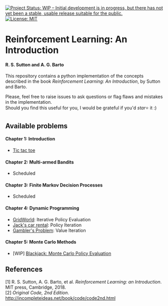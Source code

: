 [![Project Status: WIP – Initial development is in progress, but there has not yet been a stable, usable release suitable for the public.](https://www.repostatus.org/badges/latest/wip.svg)](https://www.repostatus.org/#wip)
[![License: MIT](https://img.shields.io/badge/License-MIT-blue.svg)](https://opensource.org/licenses/MIT)



# Reinforcement Learning: An Introduction
#### R. S. Sutton and A. G. Barto

This repository contains a python implementation of the concepts described in the book _Reinforcement Learning: An Introduction_, by Sutton and Barto.

Please, feel free to raise issues to ask questions or flag flaws and mistakes in the implementation.  
Should you find this useful for you, I would be grateful if you'd _star_:star: it :)


## Available problems

#### Chapter 1: Introduction
  - [Tic tac toe](https://github.com/epignatelli/reinforcement-learning-an-introduction/blob/master/chapter-1/tic_tac_toe.py)

#### Chapter 2: Multi-armed Bandits
  - Scheduled

#### Chapter 3:  Finite Markov Decision Processes
  - Scheduled

#### Chapter 4: Dynamic Programming
  - [GridWorld](https://github.com/epignatelli/reinforcement-learning-an-introduction/blob/master/chapter-4/gridworld.py): Iterative Policy Evaluation
  - [Jack's car rental](https://github.com/epignatelli/reinforcement-learning-an-introduction/blob/master/chapter-4/car_rental.py): Policy Iteration
  - [Gambler's Problem](https://github.com/epignatelli/reinforcement-learning-an-introduction/blob/master/chapter-4/gamblers_problem.py): Value Iteration

#### Chapter 5: Monte Carlo Methods
  - [WIP] [Blackjack: Monte Carlo Policy Evaluation](https://github.com/epignatelli/reinforcement-learning-an-introduction/blob/master/chapter-5/blackjack.py)


## References
[1] R.  S.  Sutton,  A.  G.  Barto,  et  al. _Reinforcement  Learning:  an  Introduction_.  MIT  press, Cambridge, 2018.  
[2] _Original Code, 2nd Edition_. http://incompleteideas.net/book/code/code2nd.html
